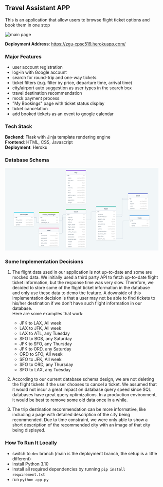 ## Travel Assistant APP
This is an application that allow users to browse flight ticket options and book them in one stop

![main page](images/main_page.png)

**Deployment Address**: https://zgu-cpsc519.herokuapp.com/

### Major Features
- user account registration
- log-in with Google account
- search for round-trip and one-way tickets
- ticket filters (e.g. filter by price, departure time, arrival time)
- city/airport auto suggestion as user types in the search box
- travel destination recommendation 
- mock payment process
- "My Bookings" page with ticket status display
- ticket cancelation
- add booked tickets as an event to google calendar

### Tech Stack
**Backend**: Flask with Jinja template rendering engine  
**Frontend**: HTML, CSS, Javascript  
**Deployment**: Heroku

### Database Schema
![shcema](images/database_schema.png)

### Some Implementation Decisions
1. The flight data used in our application is not up-to-date and some are mocked data. We initially used a third party API to fetch up-to-date flight ticket information, but the response time was very slow. Therefore, we decided to store some of the flight ticket information in the database and only use these data to demo the feature. A downside of this implementation decision is that a user may not be able to find tickets to his/her destination if we don't have such flight information in our database.  
Here are some examples that work:  
    - JFK to LAX, All week
    - LAX to JFK, All week
    - LAX to ATL, any Tuesday
    - SFO to BOS, any Saturday
    - JFK to SFO, any Thursday
    - JFK to ORD, any Saturday
    - ORD to SFO, All week
    - SFO to JFK, All week
    - SFO to ORD, any Thursday
    - SFO to LAX, any Tuesday

2. According to our current database schema design, we are not deleting the flight tickets if the user chooses to cancel a ticket. We assumed that it would not incur a great impact on database query speed since SQL databases have great query optimizations. In a production environment, it would be best to remove some old data once in a while.
3. The trip destination recommendation can be more informative, like including a page with detailed description of the city being recommended. Due to time constraint, we were only able to show a short description of the recommended city with an image of that city being displayed.

### How To Run It Locally
- switch to `dev` branch (main is the deployment branch, the setup is a little different) 
- Install Python 3.10
- Install all required dependencies by running `pip install requirement.txt`
- run `python app.py`


